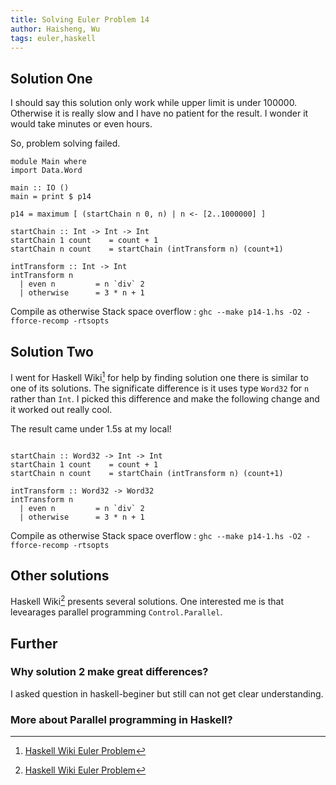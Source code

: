 ```yaml
---
title: Solving Euler Problem 14
author: Haisheng, Wu
tags: euler,haskell
---
```



## Solution One

I should say this solution only work while upper limit is under 100000.
Otherwise it is really slow and I have no patient for the result.
I wonder it would take minutes or even hours.

So, problem solving failed.

~~~~~
module Main where
import Data.Word
    
main :: IO ()
main = print $ p14

p14 = maximum [ (startChain n 0, n) | n <- [2..1000000] ]

startChain :: Int -> Int -> Int
startChain 1 count    = count + 1
startChain n count    = startChain (intTransform n) (count+1)
                    
intTransform :: Int -> Int
intTransform n
  | even n         = n `div` 2 
  | otherwise      = 3 * n + 1 

~~~~~

Compile as otherwise Stack space overflow : `ghc --make p14-1.hs -O2 -fforce-recomp -rtsopts`

## Solution Two

I went for Haskell Wiki[^HaskellWiki] for help by finding solution one there is similar to one of its solutions.
The significate difference is it uses type `Word32` for `n` rather than `Int`.
I picked this difference and make the following change and it worked out really cool.

The result came under 1.5s at my local!

~~~~~

startChain :: Word32 -> Int -> Int
startChain 1 count    = count + 1
startChain n count    = startChain (intTransform n) (count+1)
                    
intTransform :: Word32 -> Word32
intTransform n
  | even n         = n `div` 2 
  | otherwise      = 3 * n + 1 

~~~~~

Compile as otherwise Stack space overflow : `ghc --make p14-1.hs -O2 -fforce-recomp -rtsopts`

## Other solutions

Haskell Wiki[^HaskellWiki] presents several solutions. 
One interested me is that levearages parallel programming `Control.Parallel`.

## Further 

### **Why solution 2 make great differences?**
I asked question in haskell-beginer but still can not get clear understanding.

### More about Parallel programming in Haskell?

[^HaskellWiki]: [Haskell Wiki Euler Problem](http://www.haskell.org/haskellwiki/Euler_problems/11_to_20)
